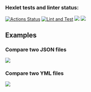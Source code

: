 ### Hexlet tests and linter status:
[![Actions Status](https://github.com/Serjio89/frontend-project-46/workflows/hexlet-check/badge.svg)](https://github.com/Serjio89/frontend-project-46/actions)
[![Lint and Test](https://github.com/Serjio89/frontend-project-46/actions/workflows/nodejs.yml/badge.svg)](https://github.com/Serjio89/frontend-project-46/actions/workflows/nodejs.yml)
<a href="https://codeclimate.com/github/Serjio89/frontend-project-46/maintainability"><img src="https://api.codeclimate.com/v1/badges/759b63a91d1345387436/maintainability" /></a>
<a href="https://codeclimate.com/github/Serjio89/frontend-project-46/test_coverage"><img src="https://api.codeclimate.com/v1/badges/759b63a91d1345387436/test_coverage" /></a>

## Examples

### Compare two JSON files
<a href="https://asciinema.org/a/567639" target="_blank"><img src="https://asciinema.org/a/567639.svg" /></a>

### Compare two YML files
<a href="https://asciinema.org/a/567640" target="_blank"><img src="https://asciinema.org/a/567640.svg" /></a>